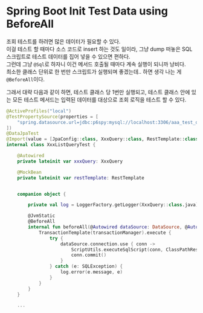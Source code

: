 # Spring Boot Init Test Data using BeforeAll

조회 테스트를 하려면 많은 데이터가 필요할 수 있다.  
이걸 테스트 할 때마다 소스 코드로 insert 하는 것도 일이라, 그냥 dump 떠놓은 SQL 스크립트로 테스트 데이터를 집어 넣을 수 있으면 편하다.  
그런데 그냥 `@Sql`로 하자니 이건 메서드 호출될 때마다 계속 실행이 되니까 낭비다.  
최소한 클래스 단위로 한 번만 스크립트가 실행되며 좋겠는데.. 하면 생각 나는 게 `@BeforeAll`이다.

그래서 대략 다음과 같이 하면, 테스트 클래스 당 1번만 실행되고, 테스트 클래스 안에 있는 모든 테스트 메서드는 입력된 데이터를 대상으로 조회 로직을 테스트 할 수 있다.

```kotlin
@ActiveProfiles("local")
@TestPropertySource(properties = [
    "spring.datasource.url=jdbc:p6spy:mysql://localhost:3306/aaa_test_query?createDatabaseIfNotExist=true&characterEncoding=UTF-8",
])
@DataJpaTest
@Import(value = [JpaConfig::class, XxxQuery::class, RestTemplate::class])
internal class XxxListQueryTest {

    @Autowired
    private lateinit var xxxQuery: XxxQuery

    @MockBean
    private lateinit var restTemplate: RestTemplate


    companion object {

        private val log = LoggerFactory.getLogger(XxxQuery::class.java)

        @JvmStatic
        @BeforeAll
        internal fun beforeAll(@Autowired dataSource: DataSource, @Autowired transactionManager: PlatformTransactionManager) {            
            TransactionTemplate(transactionManager).execute {
                try {
                    dataSource.connection.use { conn ->
                        ScriptUtils.executeSqlScript(conn, ClassPathResource("sql/data-mysql.sql"))
                        conn.commit()
                    }
                } catch (e: SQLException) {
                    log.error(e.message, e)
                }
            }
        }
    }

    ...
```


